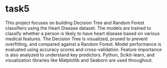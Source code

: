 # task5
This project focuses on building Decision Tree and Random Forest classifiers using the Heart Disease dataset. The models are trained to classify whether a person is likely to have heart disease based on various medical features. The Decision Tree is visualized, pruned to prevent overfitting, and compared against a Random Forest. Model performance is evaluated using accuracy scores and cross-validation. Feature importance is also analyzed to understand key predictors. Python, Scikit-learn, and visualization libraries like Matplotlib and Seaborn are used throughout.

